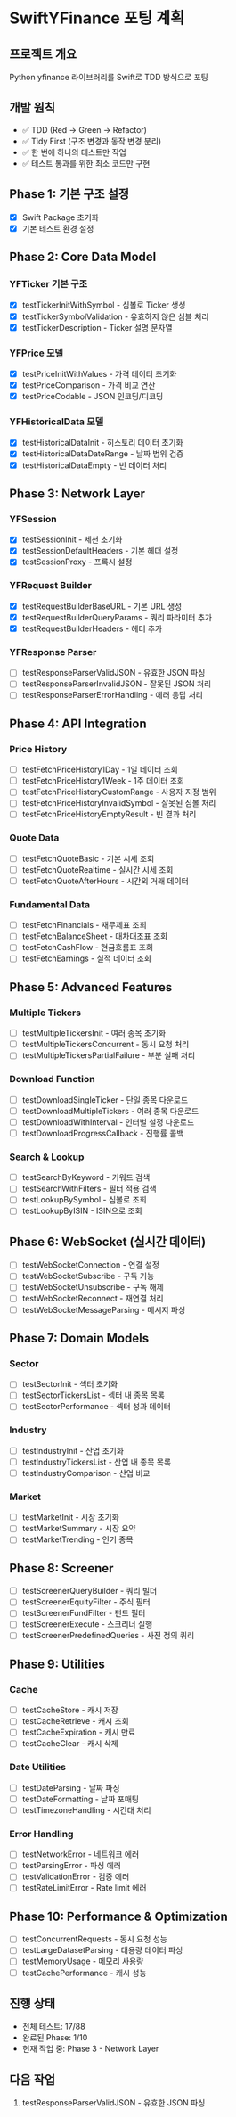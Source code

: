 # SwiftYFinance 포팅 계획

## 프로젝트 개요
Python yfinance 라이브러리를 Swift로 TDD 방식으로 포팅

## 개발 원칙
- ✅ TDD (Red → Green → Refactor)
- ✅ Tidy First (구조 변경과 동작 변경 분리)
- ✅ 한 번에 하나의 테스트만 작업
- ✅ 테스트 통과를 위한 최소 코드만 구현

## Phase 1: 기본 구조 설정
- [x] Swift Package 초기화
- [x] 기본 테스트 환경 설정

## Phase 2: Core Data Model
### YFTicker 기본 구조
- [x] testTickerInitWithSymbol - 심볼로 Ticker 생성
- [x] testTickerSymbolValidation - 유효하지 않은 심볼 처리
- [x] testTickerDescription - Ticker 설명 문자열

### YFPrice 모델
- [x] testPriceInitWithValues - 가격 데이터 초기화
- [x] testPriceComparison - 가격 비교 연산
- [x] testPriceCodable - JSON 인코딩/디코딩

### YFHistoricalData 모델  
- [x] testHistoricalDataInit - 히스토리 데이터 초기화
- [x] testHistoricalDataDateRange - 날짜 범위 검증
- [x] testHistoricalDataEmpty - 빈 데이터 처리

## Phase 3: Network Layer
### YFSession
- [x] testSessionInit - 세션 초기화
- [x] testSessionDefaultHeaders - 기본 헤더 설정
- [x] testSessionProxy - 프록시 설정

### YFRequest Builder
- [x] testRequestBuilderBaseURL - 기본 URL 생성
- [x] testRequestBuilderQueryParams - 쿼리 파라미터 추가
- [x] testRequestBuilderHeaders - 헤더 추가

### YFResponse Parser
- [ ] testResponseParserValidJSON - 유효한 JSON 파싱
- [ ] testResponseParserInvalidJSON - 잘못된 JSON 처리
- [ ] testResponseParserErrorHandling - 에러 응답 처리

## Phase 4: API Integration
### Price History
- [ ] testFetchPriceHistory1Day - 1일 데이터 조회
- [ ] testFetchPriceHistory1Week - 1주 데이터 조회
- [ ] testFetchPriceHistoryCustomRange - 사용자 지정 범위
- [ ] testFetchPriceHistoryInvalidSymbol - 잘못된 심볼 처리
- [ ] testFetchPriceHistoryEmptyResult - 빈 결과 처리

### Quote Data
- [ ] testFetchQuoteBasic - 기본 시세 조회
- [ ] testFetchQuoteRealtime - 실시간 시세 조회
- [ ] testFetchQuoteAfterHours - 시간외 거래 데이터

### Fundamental Data
- [ ] testFetchFinancials - 재무제표 조회
- [ ] testFetchBalanceSheet - 대차대조표 조회
- [ ] testFetchCashFlow - 현금흐름표 조회
- [ ] testFetchEarnings - 실적 데이터 조회

## Phase 5: Advanced Features
### Multiple Tickers
- [ ] testMultipleTickersInit - 여러 종목 초기화
- [ ] testMultipleTickersConcurrent - 동시 요청 처리
- [ ] testMultipleTickersPartialFailure - 부분 실패 처리

### Download Function
- [ ] testDownloadSingleTicker - 단일 종목 다운로드
- [ ] testDownloadMultipleTickers - 여러 종목 다운로드
- [ ] testDownloadWithInterval - 인터벌 설정 다운로드
- [ ] testDownloadProgressCallback - 진행률 콜백

### Search & Lookup
- [ ] testSearchByKeyword - 키워드 검색
- [ ] testSearchWithFilters - 필터 적용 검색
- [ ] testLookupBySymbol - 심볼로 조회
- [ ] testLookupByISIN - ISIN으로 조회

## Phase 6: WebSocket (실시간 데이터)
- [ ] testWebSocketConnection - 연결 설정
- [ ] testWebSocketSubscribe - 구독 기능
- [ ] testWebSocketUnsubscribe - 구독 해제
- [ ] testWebSocketReconnect - 재연결 처리
- [ ] testWebSocketMessageParsing - 메시지 파싱

## Phase 7: Domain Models
### Sector
- [ ] testSectorInit - 섹터 초기화
- [ ] testSectorTickersList - 섹터 내 종목 목록
- [ ] testSectorPerformance - 섹터 성과 데이터

### Industry
- [ ] testIndustryInit - 산업 초기화
- [ ] testIndustryTickersList - 산업 내 종목 목록
- [ ] testIndustryComparison - 산업 비교

### Market
- [ ] testMarketInit - 시장 초기화
- [ ] testMarketSummary - 시장 요약
- [ ] testMarketTrending - 인기 종목

## Phase 8: Screener
- [ ] testScreenerQueryBuilder - 쿼리 빌더
- [ ] testScreenerEquityFilter - 주식 필터
- [ ] testScreenerFundFilter - 펀드 필터
- [ ] testScreenerExecute - 스크리너 실행
- [ ] testScreenerPredefinedQueries - 사전 정의 쿼리

## Phase 9: Utilities
### Cache
- [ ] testCacheStore - 캐시 저장
- [ ] testCacheRetrieve - 캐시 조회
- [ ] testCacheExpiration - 캐시 만료
- [ ] testCacheClear - 캐시 삭제

### Date Utilities
- [ ] testDateParsing - 날짜 파싱
- [ ] testDateFormatting - 날짜 포매팅
- [ ] testTimezoneHandling - 시간대 처리

### Error Handling
- [ ] testNetworkError - 네트워크 에러
- [ ] testParsingError - 파싱 에러
- [ ] testValidationError - 검증 에러
- [ ] testRateLimitError - Rate limit 에러

## Phase 10: Performance & Optimization
- [ ] testConcurrentRequests - 동시 요청 성능
- [ ] testLargeDatasetParsing - 대용량 데이터 파싱
- [ ] testMemoryUsage - 메모리 사용량
- [ ] testCachePerformance - 캐시 성능

## 진행 상태
- 전체 테스트: 17/88
- 완료된 Phase: 1/10
- 현재 작업 중: Phase 3 - Network Layer

## 다음 작업
1. testResponseParserValidJSON - 유효한 JSON 파싱
